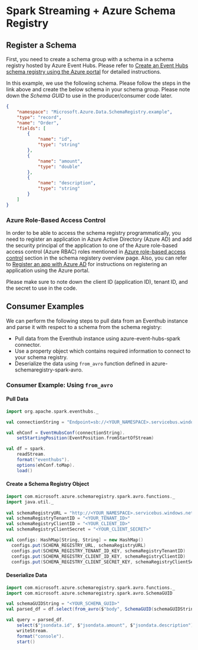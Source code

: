 # Spark Streaming + Azure Schema Registry

## Register a Schema

First, you need to create a schema group with a schema in a schema registry hosted by Azure Event Hubs. Please refer to [Create an Event Hubs schema registry using the Azure portal](https://docs.microsoft.com/en-us/azure/event-hubs/create-schema-registry) for detailed instructions. 

In this example, we use the following schema. Please follow the steps in the link above and create the below schema in your schema group. Please note down the *Schema GUID* to use in the producer/consumer code later.
```json
{
    "namespace": "Microsoft.Azure.Data.SchemaRegistry.example",
    "type": "record",
    "name": "Order",
    "fields": [
        {
            "name": "id",
            "type": "string"
        },
        {
            "name": "amount",
            "type": "double"
        },
        {
            "name": "description",
            "type": "string"
        }
    ]
}
```

### Azure Role-Based Access Control

In order to be able to access the schema registry programmatically, you need to register an application in Azure Active Directory (Azure AD) and add the security principal of the application to one of the Azure role-based access control (Azure RBAC) roles mentioned in [Azure role-based access control](https://docs.microsoft.com/en-us/azure/event-hubs/schema-registry-overview#azure-role-based-access-control) section in the schema registery overview page. 
Also, you can refer to [Register an app with Azure AD](https://docs.microsoft.com/en-us/azure/active-directory/develop/quickstart-register-app) for instructions on registering an application using the Azure portal.

Please make sure to note down the client ID (application ID), tenant ID, and the secret to use in the code.

## Consumer Examples

We can perform the following steps to pull data from an Eventhub instance and parse it with respect to a schema from the schema registry:
   * Pull data from the Eventhub instance using azure-event-hubs-spark connector.
   * Use a property object which contains required information to connect to your schema registry.
   * Deserialize the data using `from_avro` function defined in azure-schemaregistry-spark-avro.

### Consumer Example: Using `from_avro`

#### Pull Data
```scala
import org.apache.spark.eventhubs._

val connectionString = "Endpoint=sb://<YOUR_NAMESPACE>.servicebus.windows.net/;SharedAccessKeyName=RootManageSharedAccessKey;SharedAccessKey=<YOUR_SAS_KEY>;EntityPath=<YOUR_EVENTHUB>"

val ehConf = EventHubsConf(connectionString).
    setStartingPosition(EventPosition.fromStartOfStream)

val df = spark.
    readStream.
    format("eventhubs").
    options(ehConf.toMap).
    load()
```

#### Create a Schema Registry Object

```scala
import com.microsoft.azure.schemaregistry.spark.avro.functions._
import java.util._
 
val schemaRegistryURL = "http://<YOUR_NAMESPACE>.servicebus.windows.net"
val schemaRegistryTenantID = "<YOUR_TENANT_ID>"
val schemaRegistryClientID = "<YOUR_CLIENT_ID>"
val schemaRegistryClientSecret = "<YOUR_CLIENT_SECRET>"

val configs: HashMap[String, String] = new HashMap()
  configs.put(SCHEMA_REGISTRY_URL, schemaRegistryURL)
  configs.put(SCHEMA_REGISTRY_TENANT_ID_KEY, schemaRegistryTenantID)
  configs.put(SCHEMA_REGISTRY_CLIENT_ID_KEY, schemaRegistryClientID)
  configs.put(SCHEMA_REGISTRY_CLIENT_SECRET_KEY, schemaRegistryClientSecret)
```

#### Deserialize Data
```scala
import com.microsoft.azure.schemaregistry.spark.avro.functions._
import com.microsoft.azure.schemaregistry.spark.avro.SchemaGUID

val schemaGUIDString = "<YOUR_SCHEMA_GUID>"
val parsed_df = df.select(from_avro($"body", SchemaGUID(schemaGUIDString), configs) as "jsondata")

val query = parsed_df.
    select($"jsondata.id", $"jsondata.amount", $"jsondata.description").
    writeStream.
    format("console").
    start()
```